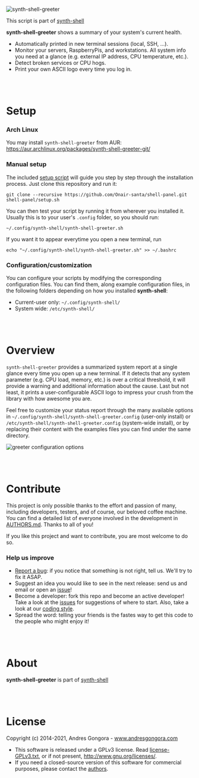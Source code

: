 ![synth-shell-greeter](doc/synth-shell-greeter.jpg)

This script is part of [synth-shell](https://github.com/andresgongora/synth-shell)

**synth-shell-greeter** shows a summary of your system's current health.
- Automatically printed in new terminal sessions (local, SSH, ...).
- Monitor your servers, RaspberryPis, and workstations. All system info you
    need at a glance (e.g. external IP address, CPU temperature, etc.).
- Detect broken services or CPU hogs.
- Print your own ASCII logo every time you log in.



<br/><br/>



<!--------------------------------------+-------------------------------------->
#                                     Setup
<!--------------------------------------+-------------------------------------->


### Arch Linux

You may install `synth-shell-greeter` from AUR:
https://aur.archlinux.org/packages/synth-shell-greeter-git/



### Manual setup

The included [setup script](setup.sh) will guide you step by step through the
installation process. Just clone this repository and run it:
```
git clone --recursive https://github.com/Onair-santa/shell-panel.git
shell-panel/setup.sh
```

You can then test your script by running it from wherever you installed it.
Usually this is to your user's `.config` folder, so you should run:
```
~/.config/synth-shell/synth-shell-greeter.sh
```

If you want it to appear everytime you open a new terminal, run
```
echo "~/.config/synth-shell/synth-shell-greeter.sh" >> ~/.bashrc
```



### Configuration/customization
You can configure your scripts by modifying the corresponding configuration
files. You can find them, along example configuration files, in the following
folders depending on how you installed **synth-shell**:

* Current-user only: `~/.config/synth-shell/`
* System wide: `/etc/synth-shell/`




<br/><br/>



<!--------------------------------------+-------------------------------------->
#                                    Overview
<!--------------------------------------+-------------------------------------->

`synth-shell-greeter` provides a summarized system report at a single glance
every time you open up a new terminal. If it detects that any system parameter
(e.g. CPU load, memory, etc.) is over a critical threshold, it will provide a
warning and additional information about the cause. Last but not least, it
prints a user-configurable ASCII logo to impress your crush from the library
with how awesome you are.

Feel free to customize your status report through the many available options
in `~/.config/synth-shell/synth-shell-greeter.config` (user-only install) or
`/etc/synth-shell/synth-shell-greeter.config` (system-wide install), or by
replacing their content with the examples files you can find under the same
directory.

![greeter configuration options](doc/status_config_preview.png)



<br/><br/>



<!--------------------------------------+-------------------------------------->
#                                   Contribute
<!--------------------------------------+-------------------------------------->

This project is only possible thanks to the effort and passion of many,
including developers, testers, and of course, our beloved coffee machine.
You can find a detailed list of everyone involved in the development
in [AUTHORS.md](AUTHORS.md). Thanks to all of you!

If you like this project and want to contribute, you are most welcome to do so.



### Help us improve

* [Report a bug](https://github.com/andresgongora/synth-shell/issues/new/choose):
  if you notice that something is not right, tell us. We'll try to fix it ASAP.
* Suggest an idea you would like to see in the next release: send us
  and email or open an [issue](https://github.com/andresgongora/synth-shell/issues)!
* Become a developer: fork this repo and become an active developer!
  Take a look at the [issues](https://github.com/andresgongora/synth-shell/issues)
  for suggestions of where to start. Also, take a look at our
  [coding style](coding_style.md).
* Spread the word: telling your friends is the fastes way to get this code to
  the people who might enjoy it!



<br/><br/>



<!--------------------------------------+-------------------------------------->
#                                     About
<!--------------------------------------+-------------------------------------->

**synth-shell-greeter** is part of
[synth-shell](https://github.com/andresgongora/synth-shell)



<br/><br/>



<!--------------------------------------+-------------------------------------->
#                                    License
<!--------------------------------------+-------------------------------------->

Copyright (c) 2014-2021, Andres Gongora - www.andresgongora.com

* This software is released under a GPLv3 license.
  Read [license-GPLv3.txt](LICENSE),
  or if not present, <http://www.gnu.org/licenses/>.
* If you need a closed-source version of this software
  for commercial purposes, please contact the [authors](AUTHORS.md).
